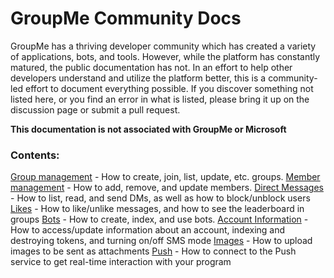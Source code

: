 # GroupMe Community Docs

GroupMe has a thriving developer community which has created a variety of applications, bots, and tools. However, while the platform has constantly matured, the public documentation has not. In an effort to help other developers understand and utilize the platform better, this is a community-led effort to document everything possible. If you discover something not listed here, or you find an error in what is listed, please bring it up on the discussion page or submit a pull request.

**This documentation is not associated with GroupMe or Microsoft**

### Contents:

[Group management](groups.md) - How to create, join, list, update, etc. groups.
[Member management](members.md) - How to add, remove, and update members.
[Direct Messages](dms.md) - How to list, read, and send DMs, as well as how to block/unblock users
[Likes](likes.md) - How to like/unlike messages, and how to see the leaderboard in groups
[Bots](bots.md) - How to create, index, and use bots.
[Account Information](self.md) - How to access/update information about an account, indexing and destroying tokens, and turning on/off SMS mode
[Images](images.md) - How to upload images to be sent as attachments
[Push](push.md) - How to connect to the Push service to get real-time interaction with your program